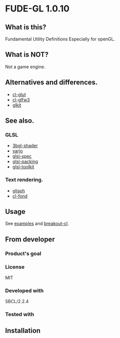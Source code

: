# FUDE-GL 1.0.10
## What is this?
Fundamental Utility Definitions Especially for openGL.

## What is NOT?
Not a game engine.

## Alternatives and differences.

* [cl-glut]
* [cl-glfw3]
* [glkit]

## See also.
### GLSL
* [3bgl-shader]
* [varjo]
* [glsl-spec]
* [glsl-packing]
* [glsl-toolkit]

### Text rendering.
* [glisph]
* [cl-fond]

## Usage
See [examples] and [breakout-cl].

## From developer

### Product's goal

### License
MIT

### Developed with
SBCL/2.2.4

### Tested with

## Installation

<!-- Links -->

[cl-glut]:https://github.com/3b/cl-opengl/tree/master/glut
[cl-glfw3]:https://github.com/AlexCharlton/cl-glfw3
[glkit]:https://github.com/lispgames/glkit
[3bgl-shader]:https://github.com/3b/3bgl-shader.git
[varjo]:https://github.com/cbaggers/varjo.git
[glsl-spec]:https://github.com/cbaggers/glsl-spec.git
[glsl-packing]:https://github.com/3b/glsl-packing.git
[glsl-toolkit]:https://github.com/Shirakumo/glsl-toolkit.git
[examples]:examples/examples.lisp
[breakout-cl]:https://github.com/hyotang666/breakout-cl
[glisph]:https://github.com/tamamu/glisph
[cl-fond]:https://github.com/Shirakumo/cl-fond
